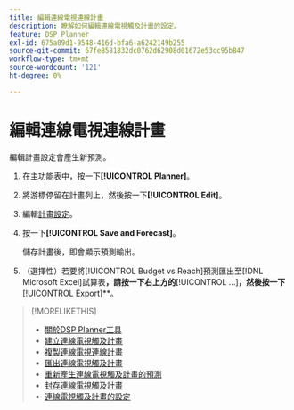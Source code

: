```yaml
---
title: 編輯連線電視連線計畫
description: 瞭解如何編輯連線電視觸及計畫的設定。
feature: DSP Planner
exl-id: 675a09d1-9548-416d-bfa6-a6242149b255
source-git-commit: 67fe8581832dc0762d62908d01672e53cc95b847
workflow-type: tm+mt
source-wordcount: '121'
ht-degree: 0%

---
```


# 編輯連線電視連線計畫

編輯計畫設定會產生新預測。

1. 在主功能表中，按一下&#x200B;**[!UICONTROL Planner]**。

1. 將游標停留在計畫列上，然後按一下&#x200B;**[!UICONTROL Edit]**。

1. 編輯[計畫設定](planner-settings.md)。

1. 按一下&#x200B;**[!UICONTROL Save and Forecast]**。

   儲存計畫後，即會顯示預測輸出。

1. （選擇性）若要將[!UICONTROL Budget vs Reach]預測匯出至[!DNL Microsoft Excel]試算表&#x200B;**，請按一下右上方的&#x200B;**&#x200B;[!UICONTROL ...]&#x200B;**，然後按一下&#x200B;**&#x200B;[!UICONTROL Export]**。

>[!MORELIKETHIS]
>
>* [關於DSP Planner工具](planner-about.md)
>* [建立連線電視觸及計畫](planner-create.md)
>* [複製連線電視連線計畫](planner-duplicate.md)
>* [匯出連線電視觸及計畫](planner-export.md)
>* [重新產生連線電視觸及計畫的預測](planner-forecast.md)
>* [封存連線電視觸及計畫](planner-archive.md)
>* [連線電視觸及計畫的設定](planner-settings.md)
